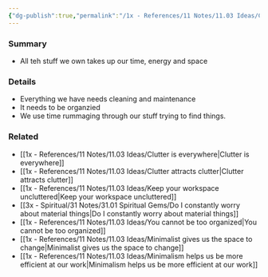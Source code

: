 ```yaml
---
{"dg-publish":true,"permalink":"/1x - References/11 Notes/11.03 Ideas/Clutter takes up energy not just space/","title":"Clutter takes up energy not just space","noteIcon":"","created":"2023-11-11T23:41:48.000+03:00","updated":"2024-02-14T20:18:34.611+03:00"}
---
```



### Summary
- All teh stuff we own takes up our time, energy and space

### Details
- Everything we have needs cleaning and maintenance
- It needs to be organzied
- We use time rummaging through our stuff trying to find things.

### Related
- [[1x - References/11 Notes/11.03 Ideas/Clutter is everywhere\|Clutter is everywhere]]
- [[1x - References/11 Notes/11.03 Ideas/Clutter attracts clutter\|Clutter attracts clutter]]
- [[1x - References/11 Notes/11.03 Ideas/Keep your workspace uncluttered\|Keep your workspace uncluttered]]
- [[3x - Spiritual/31 Notes/31.01 Spiritual Gems/Do I constantly worry about material things\|Do I constantly worry about material things]]
- [[1x - References/11 Notes/11.03 Ideas/You cannot be too organized\|You cannot be too organized]]
- [[1x - References/11 Notes/11.03 Ideas/Minimalist gives us the space to change\|Minimalist gives us the space to change]]
- [[1x - References/11 Notes/11.03 Ideas/Minimalism helps us be more efficient at our work\|Minimalism helps us be more efficient at our work]]